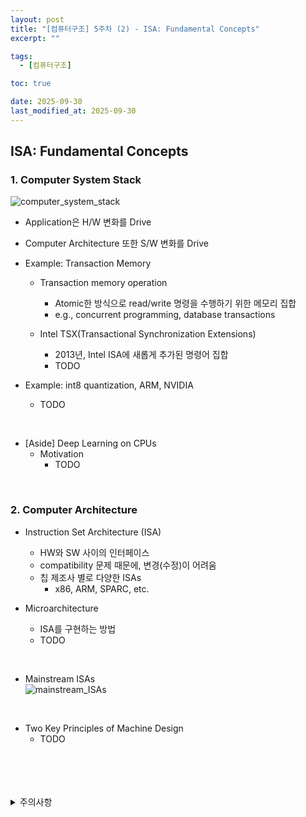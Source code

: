 ```yaml
---
layout: post
title: "[컴퓨터구조] 5주차 (2) - ISA: Fundamental Concepts"
excerpt: ""

tags:
  - [컴퓨터구조]

toc: true

date: 2025-09-30
last_modified_at: 2025-09-30
---
```

## ISA: Fundamental Concepts
### 1. Computer System Stack  
![computer_system_stack](TODO)  
  - Application은 H/W 변화를 Drive
  - Computer Architecture 또한 S/W 변화를 Drive  

- Example: Transaction Memory  
  - Transaction memory operation
    - Atomic한 방식으로 read/write 명령을 수행하기 위한 메모리 집합
    - e.g., concurrent programming, database transactions  

  - Intel TSX(Transactional Synchronization Extensions)
    - 2013년, Intel ISA에 새롭게 추가된 명령어 집합
    - TODO  

- Example: int8 quantization, ARM, NVIDIA
   - TODO

<br>

- [Aside] Deep Learning on CPUs
  - Motivation
    - TODO

<br>

### 2. Computer Architecture
- Instruction Set Architecture (ISA)
  - HW와 SW 사이의 인터페이스
  - compatibility 문제 때문에, 변경(수정)이 어려움
  - 칩 제조사 별로 다양한 ISAs
    - x86, ARM, SPARC, etc.

- Microarchitecture
  - ISA를 구현하는 방법
  - TODO

<br>

- Mainstream ISAs  
![mainstream_ISAs](TODO)  

<br>

- Two Key Principles of Machine Design
  - TODO

<br>
<br>
<br>
<br>
<details>
<summary>주의사항</summary>
<div markdown="1">  

이 포스팅은 강원대학교 송원준 교수님의 컴퓨터구조 수업을 들으며 내용을 정리 한 것입니다.  
수업 내용에 대한 저작권은 교수님께 있으니,  
다른 곳으로의 무분별한 내용 복사를 자제해 주세요.  

</div>
</details>